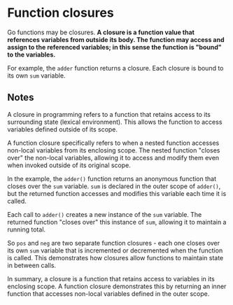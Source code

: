 # Function closures

Go functions may be closures. **A closure is a function value that references variables from outside its body. The function may access and assign to the referenced variables; in this sense the function is "bound" to the variables.**

For example, the `adder` function returns a closure. Each closure is bound to its own `sum` variable.

## Notes

A closure in programming refers to a function that retains access to its surrounding state (lexical environment). This allows the function to access variables defined outside of its scope.

A function closure specifically refers to when a nested function accesses non-local variables from its enclosing scope. The nested function "closes over" the non-local variables, allowing it to access and modify them even when invoked outside of its original scope.

In the example, the `adder()` function returns an anonymous function that closes over the `sum` variable. `sum` is declared in the outer scope of `adder()`, but the returned function accesses and modifies this variable each time it is called.

Each call to `adder()` creates a new instance of the `sum` variable. The returned function "closes over" this instance of `sum`, allowing it to maintain a running total.

So `pos` and `neg` are two separate function closures - each one closes over its own `sum` variable that is incremented or decremented when the function is called. This demonstrates how closures allow functions to maintain state in between calls.

In summary, a closure is a function that retains access to variables in its enclosing scope. A function closure demonstrates this by returning an inner function that accesses non-local variables defined in the outer scope.
